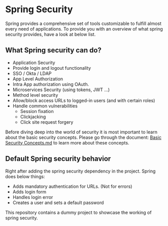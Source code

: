 # Spring Security
Spring provides a comprehensive set of tools customizable to fulfill almost every need of applications.
To provide you with an overview of what spring security provides, have a look at below list.

## What Spring security can do?
- Application Security
- Provide login and logout functionality
- SSO / Okta / LDAP
- App Level Authorization
- Intra App authorization using OAuth.
- Microservices Security (using tokens, JWT ...)
- Method level security
- Allow/block access URLs to logged-in users (and with certain roles)
- Handle common vulnerabilities
    - Session fixation
    - Clickjacking
    - Click site request forgery

Before diving deep into the world of security it is most important to learn about the basic security concepts.
Please go through the document: [Basic Security Concepts.md](Basic%20Security%20Concepts.md) to learn more about
these concepts.

## Default Spring security behavior
Right after adding the spring security dependency in the project. Spring does below things:
- Adds mandatory authentication for URLs. (Not for errors)
- Adds login form
- Handles login error
- Creates a user and sets a default password

This repository contains a dummy project to showcase the working of spring security.
